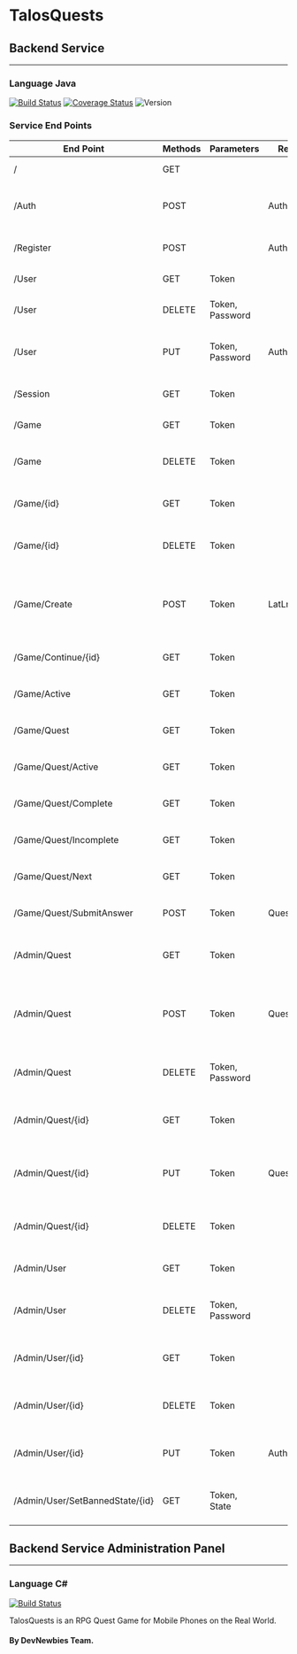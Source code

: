 # TalosQuests

## Backend Service
---
### Language **Java**
[![Build Status](https://api.travis-ci.org/DevNewbies/TalosQuests.svg?branch=master)](https://travis-ci.org/DevNewbies/TalosQuests)
[![Coverage Status](https://coveralls.io/repos/github/DevNewbies/TalosQuests/badge.svg?branch=master)](https://coveralls.io/github/DevNewbies/TalosQuests)
![Version](http://talosquests.devian.gr/badge.svg?type=version&nocache=1)

### **Service End Points**
End Point | Methods | Parameters | Request Body | States
--------- | ------- | ---------- | ------------ | ------
/ | GET |  | | 200, 504
/Auth | POST | | AuthRegisterModel | 200, 400, 415, 500
/Register | POST | | AuthRegisterModel | 200, 400, 500
/User | GET | Token | | 200, 401
/User | DELETE | Token, Password | | 200, 401, 500
/User | PUT | Token, Password | AuthRegisterModel | 200, 400, 401, 500
/Session | GET | Token | | 200, 401, 500
/Game | GET | Token | | 200, 401
/Game | DELETE | Token | | 200, 401, 415, 500
/Game/{id} | GET | Token | | 200, 401, 404
/Game/{id} | DELETE | Token | | 200, 401, 404, 415
/Game/Create | POST | Token | LatLng | 200, 400, 401, 404, 500, 504
/Game/Continue/{id} | GET | Token | | 200, 401, 404
/Game/Active | GET | Token | | 200, 401, 404
/Game/Quest | GET | Token | | 200, 401, 404
/Game/Quest/Active | GET | Token | | 200, 401, 404
/Game/Quest/Complete | GET | Token | | 200, 401, 404
/Game/Quest/Incomplete | GET | Token | | 200, 401, 404
/Game/Quest/Next | GET | Token | | 200, 401, 404
/Game/Quest/SubmitAnswer | POST | Token | QuestChoice | 200, 401, 404
/Admin/Quest | GET | Token | | 200, 401, 404, 415
/Admin/Quest | POST | Token | QuestModel | 200, 400, 401, 404, 415, 500
/Admin/Quest | DELETE | Token, Password | | 200, 401, 415, 500
/Admin/Quest/{id} | GET | Token | | 200, 401, 404, 415
/Admin/Quest/{id} | PUT | Token | QuestModel | 200, 400, 401, 415, 500
/Admin/Quest/{id} | DELETE | Token | | 200, 401, 415, 500
/Admin/User | GET | Token | | 200, 401, 415
/Admin/User | DELETE | Token, Password | | 200, 401, 415, 500
/Admin/User/{id} | GET | Token | | 200, 401, 415, 500
/Admin/User/{id} | DELETE | Token | | 200, 401, 415, 500
/Admin/User/{id} | PUT | Token | AuthRegisterModel | 200, 401, 415, 500
/Admin/User/SetBannedState/{id} | GET | Token, State | | 200, 400, 401, 415




## Backend Service Administration Panel
---
### Language C\#
[![Build Status](https://ci.appveyor.com/api/projects/status/suysvxkqmijayb6f?svg=true)](https://ci.appveyor.com/project/ProIcons/talosquests-ilq7l/)

TalosQuests is an RPG Quest Game for Mobile Phones on the Real World.

#### By DevNewbies Team.

